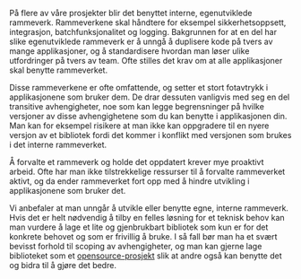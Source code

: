 På flere av våre prosjekter blir det benyttet interne, egenutviklede rammeverk. Rammeverkene skal håndtere for eksempel sikkerhetsoppsett, integrasjon, batchfunksjonalitet og logging. Bakgrunnen for at en del har slike egenutviklede rammeverk er å unngå å duplisere kode på tvers av mange applikasjoner, og å standardisere hvordan man løser ulike utfordringer på tvers av team. Ofte stilles det krav om at alle applikasjoner skal benytte rammeverket. 

Disse rammeverkene er ofte omfattende, og setter et stort fotavtrykk i applikasjonene som bruker dem. De drar dessuten vanligvis med seg en del transitive avhengigheter, noe som kan legge begrensninger på hvilke versjoner av disse avhengighetene som du kan benytte i applikasjonen din. Man kan for eksempel risikere at man ikke kan oppgradere til en nyere versjon av et bibliotek fordi det kommer i konflikt med versjonen som brukes i det interne rammeverket. 

Å forvalte et rammeverk og holde det oppdatert krever mye proaktivt arbeid. Ofte har man ikke tilstrekkelige ressurser til å forvalte rammeverket aktivt, og da ender rammeverket fort opp med å hindre utvikling i applikasjonene som bruker det. 

Vi anbefaler at man unngår å utvikle eller benytte egne, interne rammeverk. Hvis det er helt nødvendig å tilby en felles løsning for et teknisk behov kan man vurdere å lage et lite og gjenbrukbart bibliotek som kun er for det konkrete behovet og som er frivillig å bruke. I så fall bør man ha et svært bevisst forhold til scoping av avhengigheter, og man kan gjerne lage biblioteket som et [opensource-prosjekt](https://radar.bekk.no/tech2018/prosess-og-kvalitet/dele-kildekode) slik at andre også kan benytte det og bidra til å gjøre det bedre. 